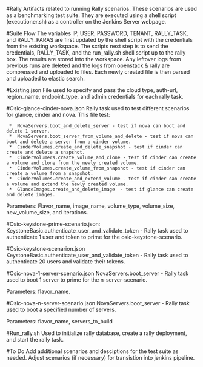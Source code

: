 #Rally
Artifacts related to running Rally scenarios. These scenarios are used as a benchmarking test suite. 
They are executed using a shell script (executioner.sh) as a controller on the Jenkins Server webpage. 

#Suite Flow
The variables IP, USER, PASSWORD, TENANT, RALLY_TASK, and RALLY_PARAS are first updated by the shell 
script with the credentials from the existing workspace. The  scripts next step is to send the credentials, 
RALLY_TASK, and the run_rally.sh shell script up to the rally box. The results are stored into the workspace. 
Any leftover logs from previous runs are deleted and the logs from openstack & rally are compressed and uploaded 
to files. Each newly created file is then parsed and uploaded to elastic search.

#Existing.json 
File used to specify and pass the cloud type, auth-url, region_name, endpoint_type, and admin credentials for each rally task.

#Osic-glance-cinder-nova.json
Rally task used to test different scenarios for glance, cinder and nova. This file test:   

     *	NovaServers.boot_and_delete_server - test if nova can boot and delete 1 server.   
     *	NovaServers.boot_server_from_volume_and_delete - test if nova can boot and delete a server from a cinder volume.   
     *	CinderVolumes.create_and_delete_snapshot - test if cinder can create and delete a snapshot.
     *	CinderVolumers.create_volume_and_clone - test if cinder can create a volume and clone from the newly created volume.  
     *	CinderVolumes.create_volume_from_snapshot - test if cinder can create a volume from a snapshot.  
     *	CinderVolumes.create_and_extend_volume - test if cinder can create a volume and extend the newly created volume.   
     *	GlanceImages.create_and_delete_image  - test if glance can create and delete images.

Parameters: Flavor_name, image_name, volume_type, volume_size, new_volume_size, and iterations.

#Osic-keystone-prime-scenario.json:
KeystoneBasic.authenticate_user_and_validate_token - Rally task used to authenticate 1 user and token to prime for the osic-keystone-scenario.

#Osic-keystone-scenarion.json
KeystoneBasic.authenticate_user_and_validate_token - Rally task used to authenticate 20 users and validate their tokens.

#Osic-nova-1-server-scenario.json
NovaServers.boot_server - Rally task used to boot 1 server to prime for the n-server-scenario. 

Parameters: flavor_name.

#Osic-nova-n-server-scenario.json
NovaServers.boot_server - Rally task used to boot a specified number of servers.

Parameters: flavor_name, servers_to_build

#Run_rally.sh
Used to initialize rally database, create a rally deployment, and start the rally task.


#To Do
Add additional scenarios and desciptions for the test suite as needed.
Adjust scenarios (if necessary) for transistion into jenkins pipeline.
